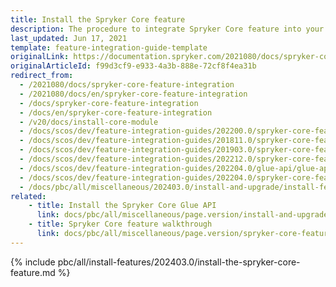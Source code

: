 ```yaml
---
title: Install the Spryker Core feature
description: The procedure to integrate Spryker Core feature into your project.
last_updated: Jun 17, 2021
template: feature-integration-guide-template
originalLink: https://documentation.spryker.com/2021080/docs/spryker-core-feature-integration
originalArticleId: f99d3cf9-e933-4a3b-888e-72cf8f4ea31b
redirect_from:
  - /2021080/docs/spryker-core-feature-integration
  - /2021080/docs/en/spryker-core-feature-integration
  - /docs/spryker-core-feature-integration
  - /docs/en/spryker-core-feature-integration
  - /v20/docs/install-core-module
  - /docs/scos/dev/feature-integration-guides/202200.0/spryker-core-feature-integration.html
  - /docs/scos/dev/feature-integration-guides/201811.0/spryker-core-feature-integration.html
  - /docs/scos/dev/feature-integration-guides/201903.0/spryker-core-feature-integration.html
  - /docs/scos/dev/feature-integration-guides/202212.0/spryker-core-feature-integration.html
  - /docs/scos/dev/feature-integration-guides/202204.0/glue-api/glue-api-spryker-core-feature-integration.html
  - /docs/scos/dev/feature-integration-guides/202204.0/spryker-core-feature-integration.html
  - /docs/pbc/all/miscellaneous/202403.0/install-and-upgrade/install-features/install-the-spryker-core-feature.html
related:
    - title: Install the Spryker Core Glue API
      link: docs/pbc/all/miscellaneous/page.version/install-and-upgrade/install-glue-api/install-the-spryker-core-glue-api.html
    - title: Spryker Core feature walkthrough
      link: docs/pbc/all/miscellaneous/page.version/spryker-core-feature-overview/spryker-core-feature-overview.html
---
```


{% include pbc/all/install-features/202403.0/install-the-spryker-core-feature.md %} <!-- To edit, see /_includes/pbc/all/install-features/202403.0/install-the-spryker-core-feature.md -->
